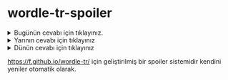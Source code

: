 # wordle-tr-spoiler

<details>
  <summary>Bugünün cevabı için tıklayınız.</summary>
  <br>
    <b> otluk </b>
</details>

<details>
  <summary>Yarının cevabı için tıklayınız</summary>
  <br>
   <b> füsun </b>
</details>

<details>
  <summary>Dünün cevabı için tıklayınız </summary>
  <br>
  <b> dünür </b>
</details>

https://f.github.io/wordle-tr/ için geliştirilmiş bir spoiler sistemidir kendini yeniler otomatik olarak.

